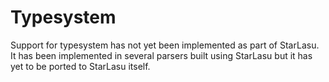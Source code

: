 # Typesystem

Support for typesystem has not yet been implemented as part of StarLasu. It has been implemented in several parsers built using StarLasu 
but it has yet to be ported to StarLasu itself.

